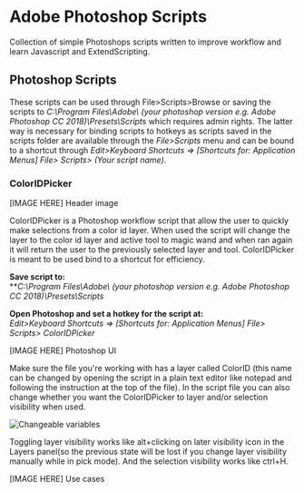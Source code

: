 # Adobe Photoshop Scripts

Collection of simple Photoshops scripts written to improve workflow and learn Javascript and ExtendScripting.

## Photoshop Scripts

These scripts can be used through File>Scripts>Browse or saving the scripts to *C:\Program Files\Adobe\ (your photoshop version e.g. Adobe Photoshop CC 2018)\Presets\Scripts* which requires admin rights.
The latter way is necessary for binding scripts to hotkeys as scripts saved in the scripts folder are available through the *File>Scripts* menu and can be bound to a shortcut through *Edit>Keyboard Shortcuts => [Shortcuts for: Application Menus] File> Scripts> (Your script name)*.

### ColorIDPicker

[IMAGE HERE] Header image

ColorIDPicker is a Photoshop workflow script that allow the user to quickly make selections from a color id layer.
When used the script will change the layer to the color id layer and active tool to magic wand and when ran again it will return the user to the previously selected layer and tool.
ColorIDPicker is meant to be used bind to a shortcut for efficiency.

**Save script to:**  
***C:\Program Files\Adobe\ (your photoshop version e.g. Adobe Photoshop CC 2018)\Presets\Scripts*

**Open Photoshop and set a hotkey for the script at:**  
*Edit>Keyboard Shortcuts => [Shortcuts for: Application Menus] File> Scripts> ColorIDPicker*

[IMAGE HERE] Photoshop UI

Make sure the file you're working with has a layer called ColorID 
(this name can be changed by opening the script in a plain text editor like notepad and following the instruction at the top of the file).
In the script file you can also change whether you want the ColorIDPicker to layer and/or selection visibility when used.

![Changeable variables](https://github.com/korintic/AdobePhotoshopScripts/blob/master/Images/ChangeableVariables.png "ColorIDPicker.cs")

Toggling layer visibility works like alt+clicking on later visibility icon in the Layers panel(so the previous state will be lost if you change layer visibility manually while in pick mode).
And the selection visibility works like ctrl+H.


[IMAGE HERE] Use cases